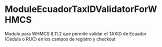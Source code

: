 # ModuleEcuadorTaxIDValidatorForWHMCS
Modulo para WHMCS 8.11.2 que permite validar el TAXID de Ecuador (Cédula o RUC) en los campos de registro y checkout
